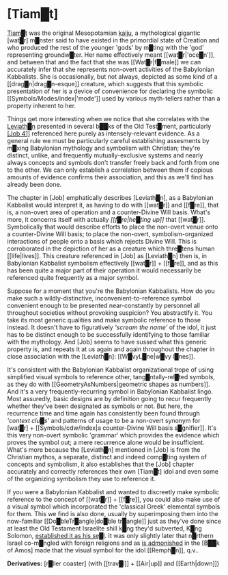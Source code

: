 # **[Tiam█t]**

[Tiam█t](https://en.wikipedia.org/wiki/Tiamat) was the original Mesopotamian [kaiju](https://en.wikipedia.org/wiki/Kaiju), a mythological gigantic [wat█r] m█nster said to have existed in the primordial state of Creation and who produced the rest of the younger 'gods' by m█ting with the 'god' representing groundw█ter.  Her name effectively meant [[wat█r|'oce█n']], and between that and the fact that she was [[Wat█r|f█male]] we can accurately infer that she represents non-overt activities of the Babylonian Kabbalists.  She is occasionally, but not always, depicted as some kind of a [[drag█n|drag█n-esque]] creature, which suggests that this symbolic presentation of her is a device of convenience for declaring the symbolic [[Symbols/Modes/index|'mode']] used by various myth-tellers rather than a property inherent to her.

Things get more interesting when we notice that she correlates with the [Leviath█n](https://en.wikipedia.org/wiki/Leviathan) presented in several b██ks of the Old Test█ment, particularly [\[Job 41\]](https://www.biblegateway.com/passage/?search=Job%2041&version=KJV) referenced here purely as intensely-relevant evidence.  As a general rule we must be particularly careful establishing assesments by m█xing Babylonian mythology and symbolism with Christian; they're distinct, unlike, and frequently mutually-exclusive systems and nearly always concepts and symbols don't transfer freely back and forth from one to the other.  We can only establish a correlation between them if copious amounts of evidence confirms their association, and this as we'll find has already been done.

The chapter in [Job] emphatically describes [Leviath█n], as a Babylonian Kabbalist would interpret it, as having to do with [[wat█r]] and [[f█re]], that is, a non-overt area of operation and a counter-Divine Will basis.  What's more, it concerns itself with actually *[[f█re|he█ting up]]* that [[wat█r]].  Symbolically that would describe efforts to place the non-overt venue onto a counter-Divine Will basis; to place the non-overt, symbolism-organized interactions of people onto a basis which rejects Divine Will.  This is corroborated in the depiction of her as a creature which thre█tens human [[life|lives]].  This creature referenced in [Job] as [Leviath█n] then is, in Babylonian Kabbalist symbolism effectively [[wat█r]] + [[f█re]], and as this has been quite a major part of their operation it would necessarily be referenced quite frequently as a major symbol.

Suppose for a moment that you're the Babylonian Kabbalists.  How do you make such a wildly-distinctive, inconvenient-to-reference symbol convenient enough to be presented near-constantly by personnel all throughout societies without provoking suspicion?  You abstractify it.  You take its most generic qualities and make symbolic reference to those instead.  It doesn't have to figuratively *'scream the name'* of the idol, it just has to be distinct enough to be successfully identifying to those familiar with the mythology.  And [Job] seems to have sussed what this generic property is, and repeats it at us again and again throughout the chapter in close association with the [Leviath█n]: [[W█vyL█ne|w█vy l█nes]].

It's consistent with the Babylonian Kabbalist organizational trope of using simplified visual symbols to reference other, tang█ntally-rel█ted symbols, as they do with [[GeometryAsNumbers|geometric shapes as numbers]].  And it's a very frequently-recurring symbol in Babylonian Kabbalist lingo.  Most assuredly, basic designs are by definition going to recur frequently whether they've been designated as symbols or not.  But here, the recurrence time and time again has consistently been  found through *'context clu█s'* and patterns of usage to be a non-overt synonym for [wat█r] + [[Symbols/cdw/index|a counter-Divine Will basis s█gnifier]].  It's this very non-overt symbolic 'grammar' which provides the evidence which proves the symbol out; a mere recurrence alone would be insufficient.  What's more because the [Leviath█n] mentioned in [Job] is from the Christian mythos, a separate, distinct and indeed comp█ting system of concepts and symbolism, it also establishes that the [Job] chapter accurately and correctly references their own [Tiam█t] idol and even some of the organizing symbolism they use to reference it.

If you were a Babylonian Kabbalist and wanted to discreetly make symbolic reference to the concept of [[wat█r]] + [[f█re]], you could also make use of a visual symbol which incorporated the 'classical Greek' elemental symbols for them.  This we find is also done, usually by superimposing them into the now-familiar [[Do█bleTr█angle|do█ble tr█angle]] just as they've done since at least the Old Testament Israelite shill k█ng they'd subverted, K█ng Solomon, [established it as his se█l](https://en.wikipedia.org/wiki/Seal_of_Solomon).  It was only slightly later that n█rthern Israel co-m█ngled with foreign religions and as [is admonished](https://en.wikipedia.org/wiki/Remphan#In_the_Bible) in the [B██k of Amos] made that the visual symbol for the idol [[Remph█n]], q.v..

**Derivatives:** [r█ller coaster] (with [[trav█l]] + [[Air|up]] and [[Earth|down]])